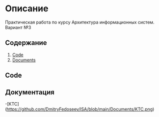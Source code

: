 # Описание
Практическая работа по курсу Архитектура информационных систем. Вариант №3 

## Содержание
1. [Code](https://github.com/DmitryFedoseev/ISA/tree/main/Code)
2. [Documents](https://github.com/DmitryFedoseev/ISA/tree/main/Documents)

## Code 


## Документация
-[KTC] (https://github.com/DmitryFedoseev/ISA/blob/main/Documents/KTC.png)
